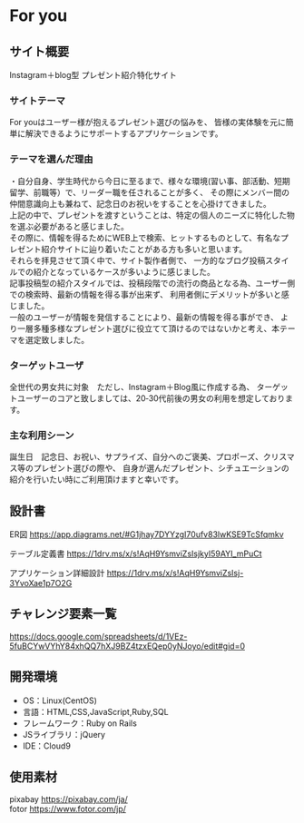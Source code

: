# For you

## サイト概要
Instagram＋blog型 プレゼント紹介特化サイト

### サイトテーマ

For youはユーザー様が抱えるプレゼント選びの悩みを、
皆様の実体験を元に簡単に解決できるようにサポートするアプリケーションです。

### テーマを選んだ理由

・自分自身、学生時代から今日に至るまで、様々な環境(習い事、部活動、短期留学、前職等）で、リーダー職を任されることが多く、
その際にメンバー間の仲間意識向上も兼ねて、記念日のお祝いをすることを心掛けてきました。<br>
上記の中で、プレゼントを渡すということは、特定の個人のニーズに特化した物を選ぶ必要があると感じました。<br>
その際に、情報を得るためにWEB上で検索、ヒットするものとして、有名なプレゼント紹介サイトに辿り着いたことがある方も多いと思います。<br>
それらを拝見させて頂く中で、サイト製作者側で、 一方的なブログ投稿スタイルでの紹介となっているケースが多いように感じました。<br>
記事投稿型の紹介スタイルでは、投稿段階での流行の商品となる為、ユーザー側での検索時、最新の情報を得る事が出来ず、
利用者側にデメリットが多いと感じました。<br>
一般のユーザーが情報を発信することにより、最新の情報を得る事ができ、
より一層多種多様なプレゼント選びに役立てて頂けるのではないかと考え、本テーマを選定致しました。


### ターゲットユーザ

全世代の男女共に対象　ただし、Instagram＋Blog風に作成する為、
ターゲットユーザーのコアと致しましては、20‐30代前後の男女の利用を想定しております。

### 主な利用シーン

誕生日　記念日、お祝い、サプライズ、自分へのご褒美、プロポーズ、クリスマス等のプレゼント選びの際や、
自身が選んだプレゼント、シチュエーションの紹介を行いたい時にご利用頂けますと幸いです。<br>

## 設計書
ER図
<https://app.diagrams.net/#G1jhay7DYYzgI70ufv83lwKSE9TcSfqmkv>

テーブル定義書
<https://1drv.ms/x/s!AqH9YsmviZsIsjkyI59AYI_mPuCt>

アプリケーション詳細設計
<https://1drv.ms/x/s!AqH9YsmviZsIsj-3YvoXae1p7O2G>

## チャレンジ要素一覧

<https://docs.google.com/spreadsheets/d/1VEz-5fuBCYwVYhY84xhQQ7hXJ9BZ4tzxEQep0yNJoyo/edit#gid=0>

## 開発環境
- OS：Linux(CentOS)
- 言語：HTML,CSS,JavaScript,Ruby,SQL
- フレームワーク：Ruby on Rails
- JSライブラリ：jQuery
- IDE：Cloud9

## 使用素材
  pixabay https://pixabay.com/ja/<br>
  fotor   https://www.fotor.com/jp/

